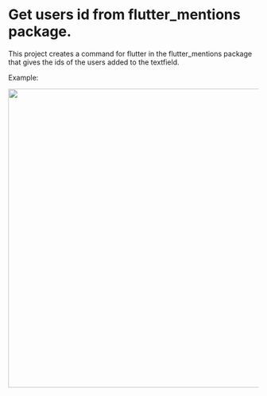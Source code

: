 # Get users id from flutter_mentions package.

This project creates a command for flutter in the flutter_mentions package that gives the ids of the users added to the textfield.

Example:

<div align="center">
  <img height="600" src="https://i.imgflip.com/7bi88k.jpg"  />
</div>

###
